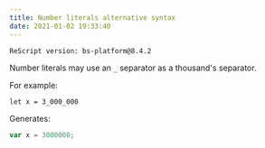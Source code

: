 ```yaml
---
title: Number literals alternative syntax
date: 2021-01-02 19:33:40
---
```


```
ReScript version: bs-platform@8.4.2
```

Number literals may use an `_` separator as a thousand's separator.

For example:

```res
let x = 3_000_000
```

Generates:

```js
var x = 3000000;
```
